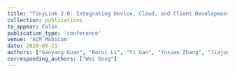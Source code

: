 ```yaml
---
title: "TinyLink 2.0: Integrating Device, Cloud, and Client Development for IoT Applications"
collection: publications
to_appear: False
publication_type: 'conference'
venue: 'ACM MobiCom'
date: 2020-09-21
authors: ["Gaoyang Guan", "Borui Li", "Yi Gao", "Yuxuan Zhang", "Jiajun Bu", "Wei Dong"]
corresponding_authors: ["Wei Dong"]
---
```

